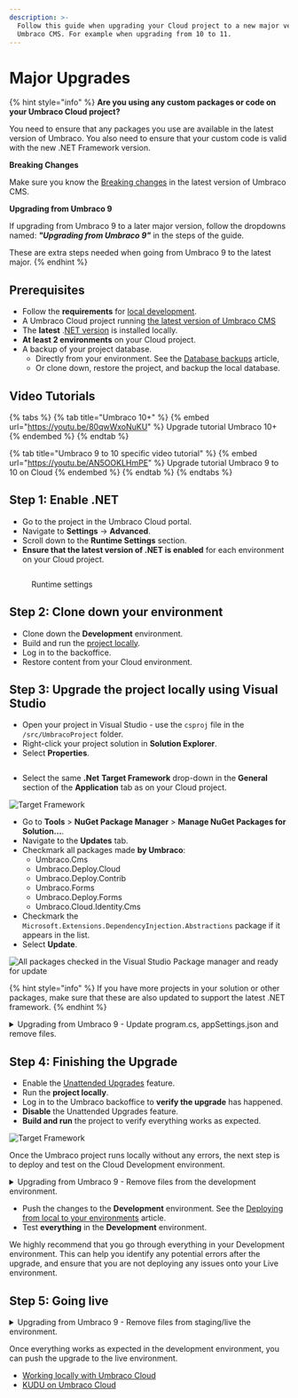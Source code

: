 ```yaml
---
description: >-
  Follow this guide when upgrading your Cloud project to a new major version of
  Umbraco CMS. For example when upgrading from 10 to 11.
---
```


# Major Upgrades

{% hint style="info" %}
**Are you using any custom packages or code on your Umbraco Cloud project?**

You need to ensure that any packages you use are available in the latest version of Umbraco. You also need to ensure that your custom code is valid with the new .NET Framework version.

**Breaking Changes**

Make sure you know the [Breaking changes](https://docs.umbraco.com/umbraco-cms/fundamentals/setup/upgrading/version-specific#breaking-changes) in the latest version of Umbraco CMS.

**Upgrading from Umbraco 9**

If upgrading from Umbraco 9 to a later major version, follow the dropdowns named: _**"Upgrading from Umbraco 9"**_ in the steps of the guide.

These are extra steps needed when going from Umbraco 9 to the latest major.
{% endhint %}

## Prerequisites

* Follow the **requirements** for [local development](https://docs.umbraco.com/umbraco-cms/fundamentals/setup/requirements#local-development).
* A Umbraco Cloud project running [the latest version of Umbraco CMS](https://our.umbraco.com/download/releases)
* The **latest** .[NET version](https://dotnet.microsoft.com/en-us/download/visual-studio-sdks) is installed locally.
* **At least 2 environments** on your Cloud project.
* A backup of your project database.
  * Directly from your environment. See the [Database backups](../databases/backups.md) article,
  * Or clone down, restore the project, and backup the local database.

## Video Tutorials

{% tabs %}
{% tab title="Umbraco 10+" %}
{% embed url="https://youtu.be/80qwWxoNuKU" %}
Upgrade tutorial Umbraco 10+
{% endembed %}
{% endtab %}

{% tab title="Umbraco 9 to 10 specific video tutorial" %}
{% embed url="https://youtu.be/AN5OOKLHmPE" %}
Upgrade tutorial Umbraco 9 to 10 on Cloud
{% endembed %}
{% endtab %}
{% endtabs %}

## Step 1: Enable .NET

* Go to the project in the Umbraco Cloud portal.
* Navigate to **Settings** -> **Advanced**.
* Scroll down to the **Runtime Settings** section.
* **Ensure that the latest version of .NET is enabled** for each environment on your Cloud project.

<figure><img src="../../.gitbook/assets/runtime-settings.png" alt=""><figcaption><p>Runtime settings</p></figcaption></figure>

## Step 2: Clone down your environment

* Clone down the **Development** environment.
* Build and run the [project locally](../set-up/working-locally.md#running-the-site-locally).
* Log in to the backoffice.
* Restore content from your Cloud environment.

## Step 3: Upgrade the project locally using Visual Studio

* Open your project in Visual Studio - use the `csproj` file in the `/src/UmbracoProject` folder.
* Right-click your project solution in **Solution Explorer**.
* Select **Properties**.

<figure><img src="images/Solution-Explorer.png" alt=""><figcaption></figcaption></figure>

* Select the same **.Net** **Target Framework** drop-down in the **General** section of the **Application** tab as on your Cloud project.

![Target Framework](images/Target-Framework.png)

* Go to **Tools** > **NuGet Package Manager** > **Manage NuGet Packages for Solution...**.
* Navigate to the **Updates** tab.
* Checkmark all packages made **by Umbraco**:
  * Umbraco.Cms
  * Umbraco.Deploy.Cloud
  * Umbraco.Deploy.Contrib
  * Umbraco.Forms
  * Umbraco.Deploy.Forms
  * Umbraco.Cloud.Identity.Cms
* Checkmark the `Microsoft.Extensions.DependencyInjection.Abstractions` package if it appears in the list.
* Select **Update**.

![All packages checked in the Visual Studio Package manager and ready for update](images/check-all-packages-2.png)

{% hint style="info" %}
If you have more projects in your solution or other packages, make sure that these are also updated to support the latest .NET framework.
{% endhint %}

<details>

<summary>Upgrading from Umbraco 9 - Update program.cs, appSettings.json and remove files.</summary>

*   Update the `Program` class in the `Program.cs` file to the following:\
    using Umbraco.Cms.Web.Common.Hosting;

    ```

    public class Program
        {
            public static void Main(string[] args)
                => CreateHostBuilder(args)
                    .Build()
                    .Run();

            public static IHostBuilder CreateHostBuilder(string[] args) =>
                Host.CreateDefaultBuilder(args)
                    .ConfigureUmbracoDefaults()
                    .ConfigureWebHostDefaults(webBuilder =>
                    {
                        webBuilder.UseStaticWebAssets();
                        webBuilder.UseStartup<Startup>();
                    });
        }
    ```
* Re-enable the appsettings IntelliSense by updating your schema reference in the **appsettings.json** file from:

```json
"$schema": "./umbraco/config/appsettings-schema.json",
```

To:

```json
"$schema": "./appsettings-schema.json",
```

Apply this change to the following files as well:

* **appsettings.Development.json**
* **appsettings.Production.json**
* **appsettings.Staging.json**

Remove the following files and folders _manually_ from your local project:

* `/wwwroot/umbraco`
* `/umbraco/PartialViewMacros`
* `/umbraco/UmbracoBackOffice`
* `/umbraco/UmbracoInstall`
* `/umbraco/UmbracoWebsite`
* `/umbraco/config/lang`

</details>

## Step 4: Finishing the Upgrade

* Enable the [Unattended Upgrades](https://docs.umbraco.com/umbraco-cms/fundamentals/setup/upgrading#run-an-unattended-upgrade) feature.
* Run the **project locally**.
* Log in to the Umbraco backoffice to **verify the upgrade** has happened.
* **Disable** the Unattended Upgrades feature.
* **Build and run** the project to verify everything works as expected.

![Target Framework](images/verify-v10-upgrade-locally.png)

Once the Umbraco project runs locally without any errors, the next step is to deploy and test on the Cloud Development environment.

<details>

<summary>Upgrading from Umbraco 9 - Remove files from the development environment.</summary>

* `/wwwroot/umbraco`
* `/umbraco/PartialViewMacros`
* `/umbraco/UmbracoBackOffice`
* `/umbraco/UmbracoInstall`
* `/umbraco/UmbracoWebsite`
* `/umbraco/config/lang`

The files and folder above need to be removed on the **Development** environment through `KUDU` -> `Debug Console` -> `CMD` -> `Site` -> from both the `repository` and `wwwroot` folders.

<img src="https://user-images.githubusercontent.com/83591955/210218172-b32a6be9-9b2a-48c4-8ed7-676068f72946.png" alt="image" data-size="original">

</details>

* Push the changes to the **Development** environment. See the [Deploying from local to your environments](../deployment/local-to-cloud.md) article.
* Test **everything** in the **Development** environment.

We highly recommend that you go through everything in your Development environment. This can help you identify any potential errors after the upgrade, and ensure that you are not deploying any issues onto your Live environment.

## Step 5: Going live

<details>

<summary>Upgrading from Umbraco 9 - Remove files from staging/live the environment.</summary>

Before deploying the upgrade to your next environment, you will need to remove the folders you also removed from Kudu on your Development environment.

The files are:

* `/wwwroot/umbraco`
* `/umbraco/PartialViewMacros`
* `/umbraco/UmbracoBackOffice`
* `/umbraco/UmbracoInstall`
* `/umbraco/UmbracoWebsite`
* `/umbraco/config/lang`

They need to be removed through `KUDU` -> `Debug Console` -> `CMD` -> `Site` -> from both the `repository` and `wwwroot` folders.

<img src="https://user-images.githubusercontent.com/83591955/210218090-9b72fc05-cfe3-442f-8045-a90e5b8a9e89.png" alt="image" data-size="original">

</details>

Once everything works as expected in the development environment, you can push the upgrade to the live environment.

* [Working locally with Umbraco Cloud](../set-up/working-locally.md)
* [KUDU on Umbraco Cloud](../set-up/power-tools/)
